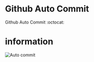 # Github Auto Commit
Github Auto Commit :octocat:

# information
![Auto commit](https://github.com/DomathID/commit-auto/workflows/Auto%20commit/badge.svg)
